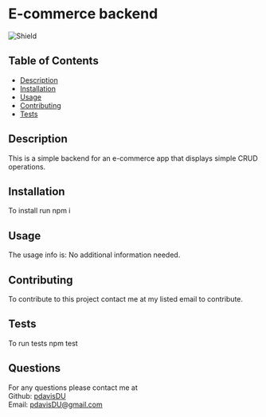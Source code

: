 # E-commerce backend
  ![Shield](https://img.shields.io/badge/license-MIT-blue)
  ## Table of Contents
  - [Description](#description)
  - [Installation](#command)
  - [Usage](#repo)
  - [Contributing](#contribute)
  - [Tests](#tests)

  ## Description
  This is a simple backend for an e-commerce app that displays simple CRUD operations.
  ## Installation
  To install run npm i
  ## Usage
  The usage info is: No additional information needed.
  ## Contributing
  To contribute to this project contact me at my listed email to contribute.
  ## Tests
  To run tests npm test
  ## Questions
  For any questions please contact me at  
  Github: [pdavisDU](https://github.com/pdavisDU)  
  Email: pdavisDU@gmail.com

